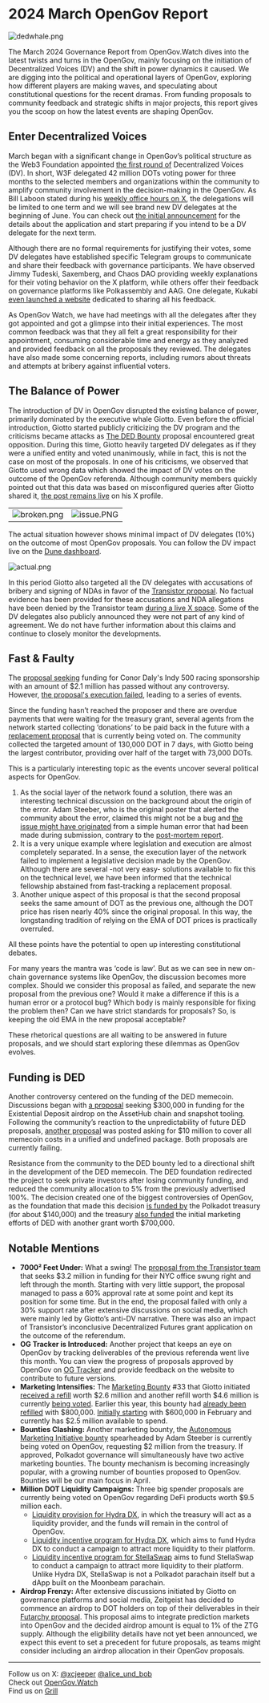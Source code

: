 # 2024 March OpenGov Report

![dedwhale.png](/img/2024-03-governance-report/dedwhale.png)

The March 2024 Governance Report from OpenGov.Watch dives into the latest twists and turns in the OpenGov, mainly focusing on the initiation of Decentralized Voices (DV) and the shift in power dynamics it caused. We are digging into the political and operational layers of OpenGov, exploring how different players are making waves, and speculating about constitutional questions for the recent dramas. From funding proposals to community feedback and strategic shifts in major projects, this report gives you the scoop on how the latest events are shaping OpenGov.

## Enter Decentralized Voices

March began with a significant change in OpenGov’s political structure as the Web3 Foundation appointed [the first round of](https://medium.com/web3foundation/decentralized-voices-round-1-candidates-announced-23d9a800b260) Decentralized Voices (DV). In short, W3F delegated 42 million DOTs voting power for three months to the selected members and organizations within the community to amplify community involvement in the decision-making in the OpenGov. As Bill Laboon stated during his [weekly office hours on X](https://twitter.com/BillLaboon/status/1771174687629840670), the delegations will be limited to one term and we will see brand new DV delegates at the beginning of June. You can check out [the initial announcement](https://medium.com/web3foundation/decentralized-voices-program-93623c27ae43) for the details about the application and start preparing if you intend to be a DV delegate for the next term.

Although there are no formal requirements for justifying their votes, some DV delegates have established specific Telegram groups to communicate and share their feedback with governance participants. We have observed Jimmy Tudeski, Saxemberg, and Chaos DAO providing weekly explanations for their voting behavior on the X platform, while others offer their feedback on governance platforms like Polkassembly and AAG. One delegate, Kukabi [even launched a website](https://gov.helikon.io/) dedicated to sharing all his feedback.

As OpenGov Watch, we have had meetings with all the delegates after they got appointed and got a glimpse into their initial experiences. The most common feedback was that they all felt a great responsibility for their appointment, consuming considerable time and energy as they analyzed and provided feedback on all the proposals they reviewed. The delegates have also made some concerning reports, including rumors about threats and attempts at bribery against influential voters.

## The Balance of Power

The introduction of DV in OpenGov disrupted the existing balance of power, primarily dominated by the executive whale Giotto. Even before the official introduction, Giotto started publicly criticizing the DV program and the criticisms became attacks as [The DED Bounty](https://polkadot.subsquare.io/referenda/556) proposal encountered great opposition. During this time, Giotto heavily targeted DV delegates as if they were a unified entity and voted unanimously, while in fact, this is not the case on most of the proposals. In one of his criticisms, we observed that Giotto used wrong data which showed the impact of DV votes on the outcome of the OpenGov referenda. Although community members quickly pointed out that this data was based on misconfigured queries after Giotto shared it, [the post remains live](https://x.com/giottodf/status/1770773122452471938?s=20) on his X profile.

|   |   |
|---|---|
| ![broken.png](/img/2024-03-governance-report/broken.png) | ![issue.PNG](/img/2024-03-governance-report/issue.PNG) |

The actual situation however shows minimal impact of DV delegates (10%) on the outcome of most OpenGov proposals. You can follow the DV impact live on the [Dune dashboard](https://dune.com/substrate/polkadot-and-kusama-decentralized-voices).

![actual.png](/img/2024-03-governance-report/actual.png)

In this period Giotto also targeted all the DV delegates with accusations of bribery and signing of NDAs in favor of the [Transistor proposal](https://polkadot.subsquare.io/referenda/507). No factual evidence has been provided for these accusations and NDA allegations have been denied by the Transistor team [during a live X space](https://x.com/transistor_wtf/status/1769015706761228462?s=20). Some of the DV delegates also publicly announced they were not part of any kind of agreement. We do not have further information about this claims and continue to closely monitor the developments.

## Fast & Faulty

The [proposal seeking](https://polkadot.subsquare.io/referenda/514) funding for Conor Daly's Indy 500 racing sponsorship with an amount of $2.1 million has passed without any controversy. However, [the proposal's execution failed](https://x.com/AdamSteeber1/status/1772715317787025556?s=20), leading to a series of events.

Since the funding hasn’t reached the proposer and there are overdue payments that were waiting for the treasury grant, several agents from the network started collecting ‘donations’ to be paid back in the future with a [replacement proposal](https://polkadot.subsquare.io/referenda/616) that is currently being voted on. The community collected the targeted amount of 130,000 DOT in 7 days, with Giotto being the largest contributor, providing over half of the target with 73,000 DOTs.

This is a particularly interesting topic as the events uncover several political aspects for OpenGov.

1. As the social layer of the network found a solution, there was an interesting technical discussion on the background about the origin of the error. Adam Steeber, who is the original poster that alerted the community about the error, claimed this might not be a bug and [the issue might have originated](https://x.com/AdamSteeber1/status/1773812160507805908?s=20) from a simple human error that had been made during submission, contrary to the [post-mortem report](https://hackmd.io/@XuVYQ1rUQjGv8uRzzsdzuw/SkVai0WkA).
2. It is a very unique example where legislation and execution are almost completely separated. In a sense, the execution layer of the network failed to implement a legislative decision made by the OpenGov. Although there are several -not very easy- solutions available to fix this on the technical level, we have been informed that the technical fellowship abstained from fast-tracking a replacement proposal.
3. Another unique aspect of this proposal is that the second proposal seeks the same amount of DOT as the previous one, although the DOT price has risen nearly 40% since the original proposal. In this way, the longstanding tradition of relying on the EMA of DOT prices is practically overruled.

All these points have the potential to open up interesting constitutional debates. 

For many years the mantra was ‘code is law’. But as we can see in new on-chain governance systems like OpenGov, the discussion becomes more complex. Should we consider this proposal as failed, and separate the new proposal from the previous one? Would it make a difference if this is a human error or a protocol bug? Which body is mainly responsible for fixing the problem then? Can we have strict standards for proposals? So, is keeping the old EMA in the new proposal acceptable? 

These rhetorical questions are all waiting to be answered in future proposals, and we should start exploring these dilemmas as OpenGov evolves.

## Funding is DED

Another controversy centered on the funding of the DED memecoin. Discussions began with [a proposal](https://polkadot.subsquare.io/referenda/548) seeking $300,000 in funding for the Existential Deposit airdrop on the AssetHub chain and snapshot tooling. Following the community’s reaction to the unpredictability of future DED proposals, [another proposal](https://polkadot.subsquare.io/referenda/556) was posted asking for $10 million to cover all memecoin costs in a unified and undefined package. Both proposals are currently failing.

Resistance from the community to the DED bounty led to a directional shift in the development of the DED memecoin. The DED foundation redirected the project to seek private investors after losing community funding, and reduced the community allocation to 5% from the previously advertised 100%. The decision created one of the biggest controversies of OpenGov, as the foundation that made this decision [is funded by](https://polkadot.subsquare.io/referenda/469) the Polkadot treasury (for about $140,000) and the treasury [also funded](https://polkadot.subsquare.io/referenda/385) the initial marketing efforts of DED with another grant worth $700,000.

## Notable Mentions

- **7000² Feet Under:** What a swing! The [proposal from the Transistor team](https://polkadot.subsquare.io/referenda/507) that seeks $3.2 million in funding for their NYC office swung right and left through the month. Starting with very little support, the proposal managed to pass a 60% approval rate at some point and kept its position for some time. But in the end, the proposal failed with only a 30% support rate after extensive discussions on social media, which were mainly led by Giotto’s anti-DV narrative. There was also an impact of Transistor’s inconclusive Decentralized Futures grant application on the outcome of the referendum.
- **OG Tracker is Introduced:** Another project that keeps an eye on OpenGov by tracking deliverables of the previous referenda went live this month. You can view the progress of proposals approved by OpenGov on [OG Tracker](https://app.ogtracker.io/dashboard) and provide feedback on the website to contribute to future versions.
- **Marketing Intensifies:** The [Marketing Bounty](https://polkadot.subsquare.io/referenda/402) #33 that Giotto initiated [received a refill](https://polkadot.subsquare.io/referenda/529) worth $2.6 million and another refill worth $4.6 million is currently [being voted](https://polkadot.subsquare.io/referenda/596). Earlier this year, this bounty had [already been refilled](https://polkadot.subsquare.io/referenda/596) with $800,000. [Initially starting](https://polkadot.subsquare.io/treasury/bounties/33) with $600,000 in February and currently has $2.5 million available to spend.
- **Bounties Clashing:** Another marketing bounty, the [Autonomous Marketing Initiative bounty](https://polkadot.subsquare.io/referenda/562) spearheaded by Adam Steeber is currently being voted on OpenGov, requesting $2 million from the treasury. If approved, Polkadot governance will simultaneously have two active marketing bounties. The bounty mechanism is becoming increasingly popular, with a growing number of bounties proposed to OpenGov. Bounties will be our main focus in April.
- **Million DOT Liquidity Campaigns:** Three big spender proposals are currently being voted on OpenGov regarding DeFi products worth $9.5 million each.
    - [Liquidity provision for Hydra DX](https://polkadot.subsquare.io/referenda/561), in which the treasury will act as a liquidity provider, and the funds will remain in the control of OpenGov.
    - [Liquidity incentive program for Hydra DX](https://polkadot.subsquare.io/referenda/561), which aims to fund Hydra DX to conduct a campaign to attract more liquidity to their platform.
    - [Liquidity incentive program for StellaSwap](https://polkadot.subsquare.io/referenda/580) aims to fund StellaSwap to conduct a campaign to attract more liquidity to their platform. Unlike Hydra DX, StellaSwap is not a Polkadot parachain itself but a dApp built on the Moonbeam parachain.
- **Airdrop Frenzy:** After extensive discussions initiated by Giotto on governance platforms and social media, Zeitgeist has decided to commence an airdrop to DOT holders on top of their deliverables in their [Futarchy proposal](https://polkadot.subsquare.io/referenda/502). This proposal aims to integrate prediction markets into OpenGov and the decided airdrop amount is equal to 1% of the ZTG supply. Although the eligibility details have not yet been announced, we expect this event to set a precedent for future proposals, as teams might consider including an airdrop allocation in their OpenGov proposals.

---

Follow us on X: [@xcjeeper](https://twitter.com/xcjeeper) [@alice_und_bob](https://twitter.com/alice_und_bob)  
Check out [OpenGov.Watch](https://www.opengov.watch/)  
Find us on [Grill](https://grillapp.net/12859?ref=9409)